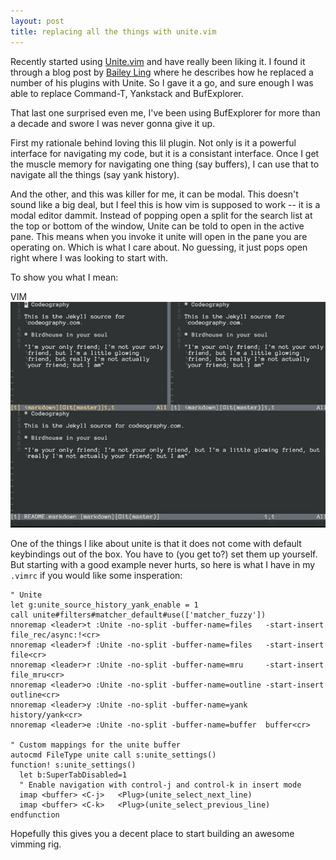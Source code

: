 ```yaml
---
layout: post
title: replacing all the things with unite.vim
---
```


Recently started using [Unite.vim](https://github.com/Shougo/unite.vim) and have really been liking it. I found it through a blog post by [Bailey Ling](http://bling.github.io//blog/2013/06/02/unite-dot-vim-the-plugin-you-didnt-know-you-need/#comment-919769841) where he describes how he replaced a number of his plugins with Unite. So I gave it a go, and sure enough I was able to replace Command-T, Yankstack and BufExplorer.

That last one surprised even me, I've been using BufExplorer for more than a decade and swore I was never gonna give it up.

First my rationale behind loving this lil plugin. Not only is it a powerful interface for navigating my code, but it is a consistant interface. Once I get the muscle memory for navigating one thing (say buffers), I can use that to navigate all the things (say yank history).

And the other, and this was killer for me, it can be modal. This doesn't sound like a big deal, but I feel this is how vim is supposed to work -- it is a modal editor dammit. Instead of popping open a split for the search list at the top or bottom of the window, Unite can be told to open in the active pane. This means when you invoke it unite will open in the pane you are operating on. Which is what I care about. No guessing, it just pops open right where I was looking to start with.

To show you what I mean:

<div class="vimwin">
<div class="vimhead"> VIM </div>
<div class="vimbody"><img src="/images/unite-modal-c.gif" /></div>
</div>

One of the things I like about unite is that it does not come with default keybindings out of the box. You have to (you get to?) set them up yourself. But starting with a good example never hurts, so here is what I have in my `.vimrc` if you would like some insperation:


    " Unite
    let g:unite_source_history_yank_enable = 1
    call unite#filters#matcher_default#use(['matcher_fuzzy'])
    nnoremap <leader>t :Unite -no-split -buffer-name=files   -start-insert file_rec/async:!<cr>
    nnoremap <leader>f :Unite -no-split -buffer-name=files   -start-insert file<cr>
    nnoremap <leader>r :Unite -no-split -buffer-name=mru     -start-insert file_mru<cr>
    nnoremap <leader>o :Unite -no-split -buffer-name=outline -start-insert outline<cr>
    nnoremap <leader>y :Unite -no-split -buffer-name=yank    history/yank<cr>
    nnoremap <leader>e :Unite -no-split -buffer-name=buffer  buffer<cr>

    " Custom mappings for the unite buffer
    autocmd FileType unite call s:unite_settings()
    function! s:unite_settings()
      let b:SuperTabDisabled=1
      " Enable navigation with control-j and control-k in insert mode
      imap <buffer> <C-j>   <Plug>(unite_select_next_line)
      imap <buffer> <C-k>   <Plug>(unite_select_previous_line)
    endfunction

Hopefully this gives you a decent place to start building an awesome vimming rig.
